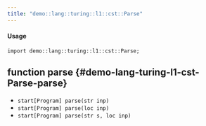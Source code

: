 ```yaml
---
title: "demo::lang::turing::l1::cst::Parse"
---
```


#### Usage

`import demo::lang::turing::l1::cst::Parse;`


## function parse {#demo-lang-turing-l1-cst-Parse-parse}

* ``start[Program] parse(str inp)``
* ``start[Program] parse(loc inp)``
* ``start[Program] parse(str s, loc inp)``

